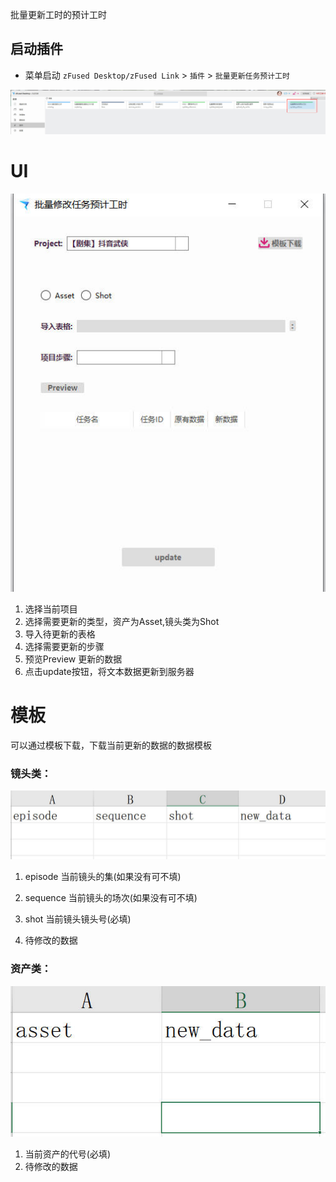 批量更新工时的预计工时

## 启动插件
- 菜单启动 
    `zFused Desktop/zFused Link` > `插件` > `批量更新任务预计工时`

![](../images/plugin/update_esttime/update_esttime.jpg)

# UI
![](../images/plugin/update_esttime/update_esttime1.jpg ':size=350')

1. 选择当前项目
2. 选择需要更新的类型，资产为Asset,镜头类为Shot
3. 导入待更新的表格
4. 选择需要更新的步骤
5. 预览Preview 更新的数据
6. 点击update按钮，将文本数据更新到服务器

# 模板
可以通过模板下载，下载当前更新的数据的数据模板
### 镜头类：
![](../images/plugin/update_esttime/update_esttime2.jpg ':size=300')
1. episode 当前镜头的集(如果没有可不填)

2. sequence 当前镜头的场次(如果没有可不填)

3. shot 当前镜头镜头号(必填)
4. 待修改的数据

### 资产类：
![](../images/plugin/update_esttime/update_esttime3.jpg ':size=300')
1. 当前资产的代号(必填)
2. 待修改的数据








